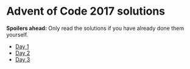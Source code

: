 # Advent of Code 2017 solutions

**Spoilers ahead:** Only read the solutions if you have already done them yourself.

+ [Day 1](src/day1.rs)
+ [Day 2](src/day2.rs)
+ [Day 3](src/day3.rs)
